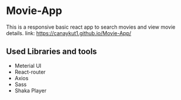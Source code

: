 # Movie-App
This is a responsive basic react app to search movies and view movie details.
link: https://canaykut1.github.io/Movie-App/

## Used Libraries and tools
- Meterial UI
- React-router
- Axios
- Sass
- Shaka Player
